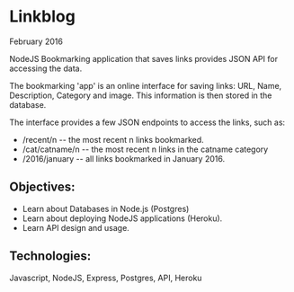 # Linkblog

February 2016

NodeJS Bookmarking application that saves links provides JSON API for accessing the data.

The bookmarking 'app' is an online interface for saving links: URL, Name, Description, Category and image. This information is then stored in the database. 

The interface provides a few JSON endpoints to access the links, such as:

- /recent/n -- the most recent n links bookmarked.
- /cat/catname/n -- the most recent n links in the catname category
- /2016/january -- all links bookmarked in January 2016.

## Objectives:

- Learn about Databases in Node.js (Postgres)
- Learn about deploying NodeJS applications (Heroku).
- Learn API design and usage.

## Technologies:

Javascript, NodeJS, Express, Postgres, API, Heroku